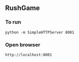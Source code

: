 ## RushGame

### To run 

<pre><code>python -m SimpleHTTPServer 8001</code></pre>

### Open browser 

<pre><code>http://localhost:8001</code></pre>